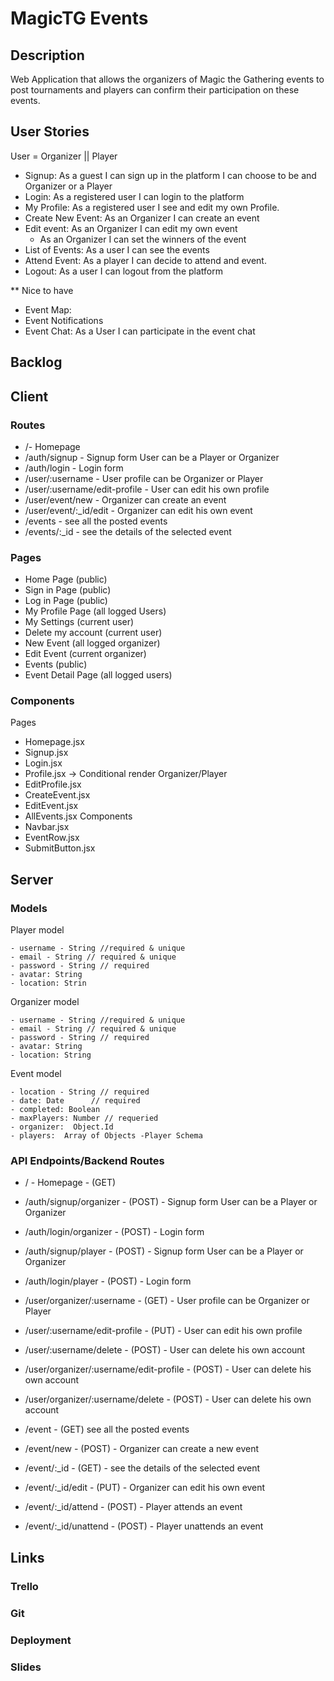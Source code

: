 # MagicTG Events

## Description

Web Application that allows the organizers of Magic the Gathering events to post tournaments and players can
confirm their participation on these events.

## User Stories

User = Organizer || Player

- Signup: As a guest I can sign up in the platform I can choose to be and Organizer or a Player
- Login: As a registered user I can login to the platform
- My Profile: As a registered user I see and edit my own Profile.
- Create New Event: As an Organizer I can create an event
- Edit event: As an Organizer I can edit my own event
  - As an Organizer I can set the winners of the event
- List of Events: As a user I can see the events
- Attend Event: As a player I can decide to attend and event.
- Logout: As a user I can logout from the platform

\*\* Nice to have

- Event Map:
- Event Notifications
- Event Chat: As a User I can participate in the event chat

## Backlog

## Client

### Routes

- /- Homepage
- /auth/signup - Signup form User can be a Player or Organizer
- /auth/login - Login form
- /user/:username - User profile can be Organizer or Player
- /user/:username/edit-profile - User can edit his own profile
- /user/event/new - Organizer can create an event
- /user/event/:\_id/edit - Organizer can edit his own event
- /events - see all the posted events
- /events/:\_id - see the details of the selected event

### Pages

- Home Page (public)
- Sign in Page (public)
- Log in Page (public)
- My Profile Page (all logged Users)
- My Settings (current user)
- Delete my account (current user)
- New Event (all logged organizer)
- Edit Event (current organizer)
- Events (public)
- Event Detail Page (all logged users)

### Components

Pages

- Homepage.jsx
- Signup.jsx
- Login.jsx
- Profile.jsx -> Conditional render Organizer/Player
- EditProfile.jsx
- CreateEvent.jsx
- EditEvent.jsx
- AllEvents.jsx
  Components
- Navbar.jsx
- EventRow.jsx
- SubmitButton.jsx

## Server

### Models

Player model

```
- username - String //required & unique
- email - String // required & unique
- password - String // required
- avatar: String
- location: Strin

```

Organizer model

```
- username - String //required & unique
- email - String // required & unique
- password - String // required
- avatar: String
- location: String
```

Event model

```
- location - String // required
- date: Date      // required
- completed: Boolean
- maxPlayers: Number // requeried
- organizer:  Object.Id
- players:  Array of Objects -Player Schema
```

### API Endpoints/Backend Routes

- / - Homepage - (GET)
- /auth/signup/organizer - (POST) - Signup form User can be a Player or Organizer
- /auth/login/organizer - (POST) - Login form
- /auth/signup/player - (POST) - Signup form User can be a Player or Organizer
- /auth/login/player - (POST) - Login form
- /user/organizer/:username - (GET) - User profile can be Organizer or Player
- /user/:username/edit-profile - (PUT) - User can edit his own profile
- /user/:username/delete - (POST) - User can delete his own account

- /user/organizer/:username/edit-profile - (POST) - User can delete his own account
- /user/organizer/:username/delete - (POST) - User can delete his own account

- /event - (GET) see all the posted events
- /event/new - (POST) - Organizer can create a new event
- /event/:\_id - (GET) - see the details of the selected event
- /event/:\_id/edit - (PUT) - Organizer can edit his own event
- /event/:\_id/attend - (POST) - Player attends an event
- /event/:\_id/unattend - (POST) - Player unattends an event

## Links

### Trello

### Git

### Deployment

### Slides
